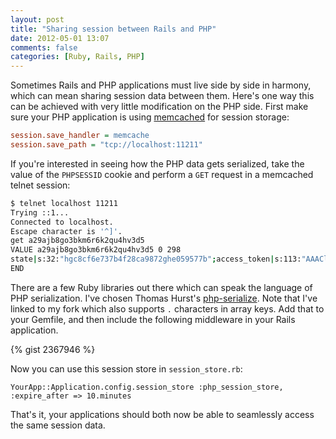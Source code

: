 ```yaml
---
layout: post
title: "Sharing session between Rails and PHP"
date: 2012-05-01 13:07
comments: false
categories: [Ruby, Rails, PHP]
---
```


Sometimes Rails and PHP applications must live side by side in harmony, which can mean sharing session data between them. Here's one way this can be achieved with very little modification on the PHP side. First make sure your PHP application is using [memcached](http://memcached.org/) for session storage:

``` ini php.ini
session.save_handler = memcache
session.save_path = "tcp://localhost:11211"
```

If you're interested in seeing how the PHP data gets serialized, take the value of the `PHPSESSID` cookie and perform a `GET` request in a memcached telnet session:

``` bash
$ telnet localhost 11211
Trying ::1...
Connected to localhost.
Escape character is '^]'.
get a29ajb8go3bkm6r6k2qu4hv3d5
VALUE a29ajb8go3bkm6r6k2qu4hv3d5 0 298
state|s:32:"hgc8cf6e737b4f28ca9872ghe059577b";access_token|s:113:"AAACldPr8ZAokBAFmih7MCYhTlrOSmz7Ro3wJrZCVLeZCkrpQGhSL5hy4dRjYXikOjaBWbt2GJkjcpQj6MpJIopZBU3vURpVfJZBHKZAb7MyQZDZD";user_id|i:100000123456789;LAST_FACEBOOK_IDENTITY_CHECK|s:10:"1334154070";LAST_FACEBOOK_OAUTH_CHECK|s:10:"1334154070";
END
```

There are a few Ruby libraries out there which can speak the language of PHP serialization. I've chosen Thomas Hurst's [php-serialize](https://github.com/watsonbox/php-serialize). Note that I've linked to my fork which also supports `.` characters in array keys. Add that to your Gemfile, and then include the following middleware in your Rails application.

{% gist 2367946 %}

Now you can use this session store in `session_store.rb`:

```
YourApp::Application.config.session_store :php_session_store, :expire_after => 10.minutes
```

That's it, your applications should both now be able to seamlessly access the same session data.